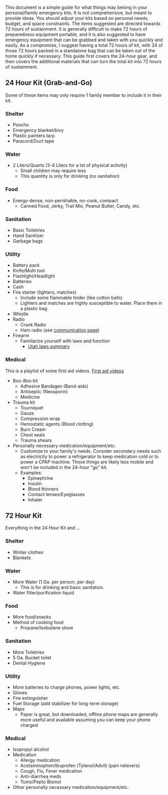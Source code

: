 This document is a simple guide for what things may belong in your personal/family emergency kits. It is not comprehensive, but meant to provide ideas. You should adjust your kits based on personal needs, budget, and space constraints. The items suggested are directed towards 72 hours of sustainment. It is generally difficult to make 72 hours of preparedness equipment portable, and it is also suggested to have emergency equipment that can be grabbed and taken with you quickly and easily. As a compromise, I suggest having a total 72 hours of kit, with 24 of those 72 hours packed in a standalone bag that can be taken out of the home quickly if necessary. This guide first covers the 24-hour gear, and then covers the additional materials that can turn the total kit into 72 hours of sustainment.

## 24 Hour Kit (Grab-and-Go)
Some of these items may only require 1 family member to include it in their kit.

### Shelter
- Poncho
- Emergency blanket/bivy
- Plastic painters tarp
- Paracord/Duct tape

### Water
- 2 Liters/Quarts (3-4 Liters for a lot of physical activity)
  - Small children may require less
  - This quantity is only for drinking (no sanitation)

### Food
- Energy-dense, non-perishable, no-cook, compact
  - Canned Food, Jerky, Trail Mix, Peanut Butter, Candy, etc.

### Sanitation
- Basic Toiletries
- Hand Sanitizer
- Garbage bags

### Utility
- Battery pack
- Knife/Multi tool
- Flashlight/Headlight
- Batteries
- Cash
- Fire starter (lighters, matches)
  - Include some flammable tinder (like cotton balls)
  - Lighters and matches are highly susceptible to water. Place them in a plastic bag
- Whistle
- Radio
  - Crank Radio
  - Ham radio (see [communication page](./communication.md))
- Firearm
  - Familiarize yourself with laws and function
    - [Utah laws summary](https://utahcarrylaws.com/laws/utah/self-defense/)

### Medical
This is a playlist of some first aid videos. [First aid videos](https://www.youtube.com/playlist?list=PLvd0isBh6beQJ1YrlssqzKoXY_aw-qvoW)
- Boo-Boo kit
  - Adhesive Bandages (Band-aids)
  - Antiseptic (Neosporin)
  - Medicine
- Trauma kit
  - Tourniquet
  - Gauze
  - Compression wrap
  - Hemostatic agents (Blood clotting)
  - Burn Cream
  - Chest seals
  - Trauma shears
- Personally necessary medication/equipment/etc.
  - Customize to your family's needs. Consider secondary needs such as electricity to power a refrigerator to keep medication cold or to power a CPAP machine. Those things are likely less mobile and won't be included in the 24-hour "go" kit.
  - Examples:
    - Epinephrine
    - Insulin
    - Blood thinners
    - Contact lenses/Eyeglasses
    - Inhaler


## 72 Hour Kit
Everything in the 24 Hour Kit and ...

### Shelter
- Winter clothes
- Blankets

### Water
- More Water (1 Ga. per person, per day)
  - This is for drinking and basic sanitation.
- Water filter/purification liquid

### Food
- More food/snacks
- Method of cooking food
  - Propane/Isobutane stove

### Sanitation
- More Toiletries
- 5 Ga. Bucket toilet
- Dental Hygiene

### Utility
- More batteries to charge phones, power lights, etc.
- Gloves
- Fire extinguisher
- Fuel Storage (add stabilizer for long-term storage)
- Maps
  - Paper is great, but downloaded, offline phone maps are generally more useful and available assuming you can keep your phone charged

### Medical
- Isopropyl alcohol
- Medication
  - Allergy medication
  - Acetaminophen/Ibuprofen (Tylenol/Advil) (pain relievers)
  - Cough, Flu, Fever medication
  - Anti-diarrhea meds
  - Tums/Pepto Bismol
- Other personally necessary medication/equipment/etc.

